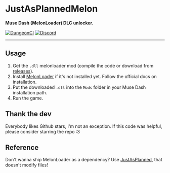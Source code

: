 # JustAsPlannedMelon
**Muse Dash (MelonLoader) DLC unlocker.**

[![DungeonCI](https://img.shields.io/static/v1?label=dungeonci&message=master&color=purple)](https://www.google.com/search?q=Van+Darkholme)
[![Discord](https://img.shields.io/discord/1070816148838420561?label=discord&logo=discord&logoColor=fff)](https://www.youtube.com/channel/UCmUt2xE8O0qEaOhEGy4SXyQ?sub_confirmation=1)

----

## Usage
1. Get the `.dll` melonloader mod (compile the code or download from [releases](https://github.com/Eimaen/JustAsPlannedMelon/releases)).
2. Install [MelonLoader](https://melonwiki.xyz) if it's not installed yet. Follow the official docs on installation.
3. Put the downloaded `.dll` into the `Mods` folder in your Muse Dash installation path.
4. Run the game.

## Thank the dev
Everybody likes Github stars, I'm not an exception. If this code was helpful, please consider starring the repo :3

## Reference
Don't wanna ship MelonLoader as a dependency? Use [JustAsPlanned](https://github.com/Eimaen/JustAsPlanned), that doesn't modify files!
